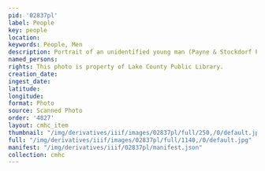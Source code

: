 ```yaml
---
pid: '02837pl'
label: People
key: people
location: 
keywords: People, Men
description: Portrait of an unidentified young man (Payne & Stockdorf Photo)
named_persons: 
rights: This photo is property of Lake County Public Library.
creation_date: 
ingest_date: 
latitude: 
longitude: 
format: Photo
source: Scanned Photo
order: '4827'
layout: cmhc_item
thumbnail: "/img/derivatives/iiif/images/02837pl/full/250,/0/default.jpg"
full: "/img/derivatives/iiif/images/02837pl/full/1140,/0/default.jpg"
manifest: "/img/derivatives/iiif/02837pl/manifest.json"
collection: cmhc
---
```

